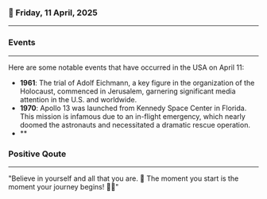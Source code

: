 ### 📅 Friday, 11 April, 2025
------
### Events
------
Here are some notable events that have occurred in the USA on April 11:

- **1961**: The trial of Adolf Eichmann, a key figure in the organization of the Holocaust, commenced in Jerusalem, garnering significant media attention in the U.S. and worldwide.
- **1970**: Apollo 13 was launched from Kennedy Space Center in Florida. This mission is infamous due to an in-flight emergency, which nearly doomed the astronauts and necessitated a dramatic rescue operation.
- **
### Positive Qoute
------
"Believe in yourself and all that you are. 🌟 The moment you start is the moment your journey begins! 🚀✨"
